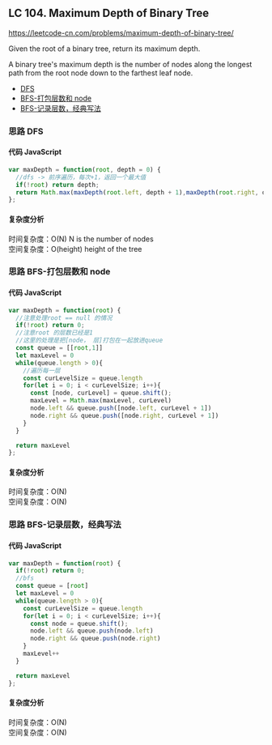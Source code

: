 ## LC 104. Maximum Depth of Binary Tree

https://leetcode-cn.com/problems/maximum-depth-of-binary-tree/

Given the root of a binary tree, return its maximum depth.

A binary tree's maximum depth is the number of nodes along the longest path from the root node down to the farthest leaf node.

- [DFS](#思路-DFS)
- [BFS-打包层数和 node](#思路-BFS-打包层数和node)
- [BFS-记录层数，经典写法](#思路-BFS-记录层数，经典写法)

### 思路 DFS

#### 代码 JavaScript

```JavaScript
var maxDepth = function(root, depth = 0) {
  //dfs -> 前序遍历，每次+1，返回一个最大值
  if(!root) return depth;
  return Math.max(maxDepth(root.left, depth + 1),maxDepth(root.right, depth + 1))
};

```

#### 复杂度分析

时间复杂度：O(N) N is the number of nodes </br>
空间复杂度：O(height) height of the tree

### 思路 BFS-打包层数和 node

#### 代码 JavaScript

```JavaScript
var maxDepth = function(root) {
  //注意处理root == null 的情况
  if(!root) return 0;
  //注意root 的层数已经是1
  //这里的处理是把[node， 层]打包在一起放进queue
  const queue = [[root,1]]
  let maxLevel = 0
  while(queue.length > 0){
    //遍历每一层
    const curLevelSize = queue.length
    for(let i = 0; i < curLevelSize; i++){
      const [node, curLevel] = queue.shift();
      maxLevel = Math.max(maxLevel, curLevel)
      node.left && queue.push([node.left, curLevel + 1])
      node.right && queue.push([node.right, curLevel + 1])
    }
  }

  return maxLevel
};

```

#### 复杂度分析

时间复杂度：O(N) </br>
空间复杂度：O(N)

### 思路 BFS-记录层数，经典写法

#### 代码 JavaScript

```JavaScript
var maxDepth = function(root) {
  if(!root) return 0;
  //bfs
  const queue = [root]
  let maxLevel = 0
  while(queue.length > 0){
    const curLevelSize = queue.length
    for(let i = 0; i < curLevelSize; i++){
      const node = queue.shift();
      node.left && queue.push(node.left)
      node.right && queue.push(node.right)
    }
    maxLevel++
  }

  return maxLevel
};

```

#### 复杂度分析

时间复杂度：O(N)  
空间复杂度：O(N)
